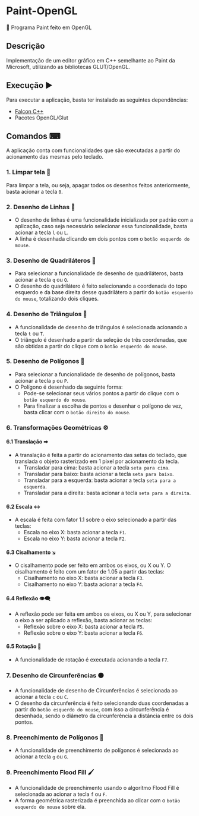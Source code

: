 # Paint-OpenGL
🎨 Programa Paint feito em OpenGL

## Descrição
Implementação de um editor gráfico em C++ semelhante ao Paint da Microsoft, utilizando as bibliotecas GLUT/OpenGL.

## Execução ▶
Para executar a aplicação, basta ter instalado as seguintes dependências:
  - [Falcon C++](http://falconcpp.sourceforge.net/)
  - Pacotes OpenGL/Glut
## Comandos ⌨
A aplicação conta com funcionalidades que são executadas a partir do acionamento das mesmas pelo teclado.

### 1. Limpar tela 🧯
Para limpar a tela, ou seja, apagar todos os desenhos feitos anteriormente, basta acionar a tecla `0`.

### 2. Desenho de Linhas 📏
- O desenho de linhas é uma funcionalidade inicializada por padrão com a aplicação, caso seja necessário selecionar essa funcionalidade, basta acionar a tecla `l` ou `L`.
- A linha é desenhada clicando em dois pontos com o `botão esquerdo do mouse`.

### 3. Desenho de Quadriláteros 🔲
- Para selecionar a funcionalidade de desenho de quadriláteros, basta acionar a tecla `q` ou `Q`.
- O desenho do quadrilátero é feito selecionando a coordenada do topo esquerdo e da base direita desse quadrilátero a partir do `botão esquerdo do mouse`, totalizando dois cliques.

### 4. Desenho de Triângulos 🔺
- A funcionalidade de desenho de triângulos é selecionada acionando a tecla `t` ou `T`.
- O triângulo é desenhado a partir da seleção de três coordenadas, que são obtidas a partir do clique com o `botão esquerdo do mouse`.

### 5. Desenho de Polígonos 🔷
- Para selecionar a funcionalidade de desenho de polígonos, basta acionar a tecla `p` ou `P`.
- O Polígono é desenhado da seguinte forma:
  - Pode-se selecionar seus vários pontos a partir do clique com o `botão esquerdo do mouse`.
  - Para finalizar a escolha de pontos e desenhar o polígono de vez, basta clicar com o `botão direito do mouse`.

### 6. Transformações Geométricas ⚙

#### 6.1 Translação ➡
- A translação é feita a partir do acionamento das setas do teclado, que translada o objeto rasterizado em 1 pixel por acionamento da tecla.
  - Transladar para cima: basta acionar a tecla `seta para cima`.
  - Transladar para baixo: basta acionar a tecla `seta para baixo`.
  - Transladar para a esquerda: basta acionar a tecla `seta para a esquerda`.
  - Transladar para a direita: basta acionar a tecla `seta para a direita`.
    
#### 6.2 Escala ↔
- A escala é feita com fator 1.1 sobre o eixo selecionado a partir das teclas:
  - Escala no eixo X: basta acionar a tecla `F1`.
  - Escala no eixo Y: basta acionar a tecla `F2`.
    
#### 6.3 Cisalhamento ↘
- O cisalhamento pode ser feito em ambos os eixos, ou X ou Y. O cisalhamento é feito com um fator de 1.05 a partir das teclas:
  - Cisalhamento no eixo X: basta acionar a tecla `F3`.
  - Cisalhamento no eixo Y: basta acionar a tecla `F4`.
#### 6.4 Reflexão 👁‍🗨
- A reflexão pode ser feita em ambos os eixos, ou X ou Y, para selecionar o eixo a ser aplicado a reflexão, basta acionar as teclas:
  - Reflexão sobre o eixo X: basta acionar a tecla `F5`.
  - Reflexão sobre o eixo Y: basta acionar a tecla `F6`.
  
#### 6.5 Rotação 🔄
- A funcionalidade de rotação é executada acionando a tecla `F7`.

### 7. Desenho de Circunferências 🟠
- A funcionalidade de desenho de Circunferências é selecionada ao acionar a tecla `c` ou `C`.
- O desenho da circunferência é feito selecionando duas coordenadas a partir do `botão esquerdo do mouse`, com isso a circunferência é desenhada, sendo o diâmetro da circunferência a distância entre os dois pontos.

### 8. Preenchimento de Polígonos 🔳
- A funcionalidade de preenchimento de polígonos é selecionada ao acionar a tecla `g` ou `G`.

### 9. Preenchimento Flood Fill 🖌
- A funcionalidade de preenchimento usando o algorítmo Flood Fill é selecionada ao acionar a tecla `f` ou `F`.
- A forma geométrica rasterizada é preenchida ao clicar com o `botão esquerdo do mouse` sobre ela.
